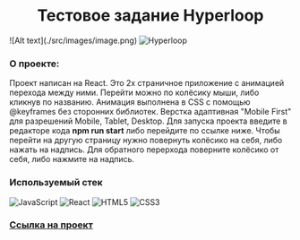<h1 align="center">Тестовое задание Hyperloop</h1>
![Alt text](./src/images/image.png)
<image src="./src/images/image.png" alt="Hyperloop">

### О проекте:

Проект написан на React. Это 2х страничное приложение с анимацией перехода между ними. Перейти можно по колёсику мыши, либо кликнув по названию. Анимация выполнена в CSS с помощью @keyframes без сторонних библиотек. Верстка адаптивная "Mobile First" для разрешений Mobile, Tablet, Desktop. Для запуска проекта введите в редакторе кода **npm run start** либо перейдите по ссылке ниже.
Чтобы перейти на другую страницу нужно повернуть колёсико на себя, либо нажать на надпись. Для обратного перерхода поверните колёсико от себя, либо нажмите на надпись.


### Используемый стек
![JavaScript](https://img.shields.io/badge/javascript-%23323330.svg?style=for-the-badge&logo=javascript&logoColor=%23F7DF1E)
![React](https://img.shields.io/badge/react%20-%2320232a.svg?&style=for-the-badge&logo=react&logoColor=%2361DAFB)
![HTML5](https://img.shields.io/badge/html5-%23E34F26.svg?style=for-the-badge&logo=html5&logoColor=white)
![CSS3](https://img.shields.io/badge/css3-%231572B6.svg?style=for-the-badge&logo=css3&logoColor=white)

### [Ссылка на проект](https://bjuice1984.github.io/hyper-loop/)